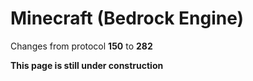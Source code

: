 # Minecraft (Bedrock Engine)

Changes from protocol **150** to **282**

__This page is still under construction__
